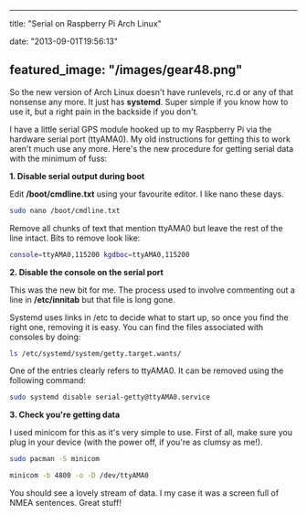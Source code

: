 
---
title: "Serial on Raspberry Pi Arch Linux"

date: "2013-09-01T19:56:13"

featured_image: "/images/gear48.png"
---


So the new version of Arch Linux doesn't have runlevels, rc.d or any of that nonsense any more.  It just has **systemd**.  Super simple if you know how to use it, but a right pain in the backside if you don't.

I have a little serial GPS module hooked up to my Raspberry Pi via the hardware serial port (ttyAMA0). My old instructions for getting this to work aren't much use any more.  Here's the new procedure for getting serial data with the minimum of fuss:

**1. Disable serial output during boot**

Edit **/boot/cmdline.txt** using your favourite editor.  I like nano these days.

```bash
sudo nano /boot/cmdline.txt

```
Remove all chunks of text that mention ttyAMA0 but leave the rest of the line intact.  Bits to remove look like:

```bash
console=ttyAMA0,115200 kgdboc=ttyAMA0,115200

```
**2. Disable the console on the serial port**

This was the new bit for me. The process used to involve commenting out a line in **/etc/innitab** but that file is long gone.

Systemd uses links in /etc to decide what to start up, so once you find the right one, removing it is easy.  You can find the files associated with consoles by doing:

```bash
ls /etc/systemd/system/getty.target.wants/

```
One of the entries clearly refers to ttyAMA0.  It can be removed using the following command:

```bash
sudo systemd disable serial-getty@ttyAMA0.service

```
**3. Check you're getting data**

I used minicom for this as it's very simple to use.  First of all, make sure you plug in your device (with the power off, if you're as clumsy as me!).

```bash
sudo pacman -S minicom

```

```bash
minicom -b 4800 -o -D /dev/ttyAMA0

```
You should see a lovely stream of data.  I my case it was a screen full of NMEA sentences.  Great stuff!